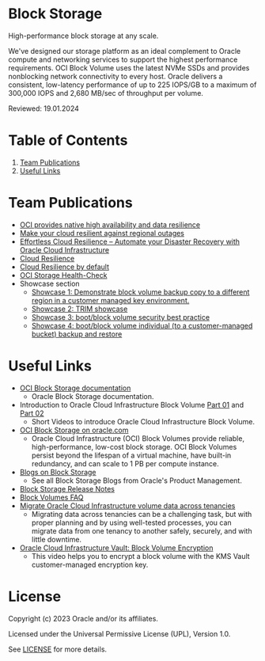 # Block Storage

High-performance block storage at any scale.

We've designed our storage platform as an ideal complement to Oracle compute and networking services to support the highest performance requirements. OCI Block Volume uses the latest NVMe SSDs and provides nonblocking network connectivity to every host. Oracle delivers a consistent, low-latency performance of up to 225 IOPS/GB to a maximum of 300,000 IOPS and 2,680 MB/sec of throughput per volume.

Reviewed: 19.01.2024

# Table of Contents

1. [Team Publications](#team-publications)
2. [Useful Links](#useful-links)

# Team Publications

- [OCI provides native high availability and data resilience](https://blogs.oracle.com/cloud-infrastructure/post/oci-provide-cloud-resilience-by-default)
- [Make your cloud resilient against regional outages](https://www.youtube.com/watch?v=IVqLe_XH_AE)
- [Effortless Cloud Resilience – Automate your Disaster Recovery with Oracle Cloud Infrastructure](https://www.youtube.com/watch?v=P3qWyjE9HMQ)
- [Cloud Resilience](https://gitlab.com/hmielimo/cloud-resilience/-/blob/main/doc/cloud.resilience/README.md)
- [Cloud Resilience by default](https://gitlab.com/hmielimo/cloud-resilience-by-default/)
- [OCI Storage Health-Check](https://gitlab.com/hmielimo/oci-storage-health-check/)
- Showcase section
  - [Showcase 1: Demonstrate block volume backup copy to a different region in a customer managed key environment.](https://gitlab.com/hmielimo/cloud-resilience-by-default/-/tree/main/copy.customer.managed.key.backup)
  - [Showcase 2: TRIM showcase](asset/Showcase.2)
  - [Showcase 3: boot/block volume security best practice](asset/Showcase.3)
  - [Showcase 4: boot/block volume individual (to a customer-managed bucket) backup and restore](asset/Showcase.4)


# Useful Links

- [OCI Block Storage documentation](https://docs.oracle.com/en-us/iaas/Content/Block/home.htm)
  - Oracle Block Storage documentation.
- Introduction to Oracle Cloud Infrastructure Block Volume [Part 01](https://www.youtube.com/watch?v=rNrBxdDC8vc) and [Part 02](https://www.youtube.com/watch?v=ldZDySWv8sw)
  - Short Videos to introduce Oracle Cloud Infrastructure Block Volume.
- [OCI Block Storage on oracle.com](https://www.oracle.com/cloud/storage/block-volumes/)
  - Oracle Cloud Infrastructure (OCI) Block Volumes provide reliable, high-performance, low-cost block storage. OCI Block Volumes persist beyond the lifespan of a virtual machine, have built-in redundancy, and can scale to 1 PB per compute instance.
- [Blogs on Block Storage](https://blogs.oracle.com/authors/max-verun)
  - See all Block Storage Blogs from Oracle's Product Management.
- [Block Storage Release Notes](https://docs.oracle.com/en-us/iaas/releasenotes/services/blockvolume/)
- [Block Volumes FAQ](https://www.oracle.com/cloud/storage/block-volumes/faq)
- [Migrate Oracle Cloud Infrastructure volume data across tenancies](https://docs.oracle.com/en/solutions/migrate-data-across-tenancies)
  - Migrating data across tenancies can be a challenging task, but with proper planning and by using well-tested processes, you can migrate data from one tenancy to another safely, securely, and with little downtime.
- [Oracle Cloud Infrastructure Vault: Block Volume Encryption](https://www.youtube.com/watch?v=3GBPIx4hlRU)
  - This video helps you to encrypt a block volume with the KMS Vault customer-managed encryption key.

# License

Copyright (c) 2023 Oracle and/or its affiliates.

Licensed under the Universal Permissive License (UPL), Version 1.0.

See [LICENSE](https://github.com/oracle-devrel/technology-engineering/blob/main/LICENSE) for more details.
